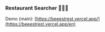 ### Restaurant Searcher 🔎🧑‍🍳

Demo (main): [https://beeestrest.vercel.app/](https://beeestrest.vercel.app/en)

